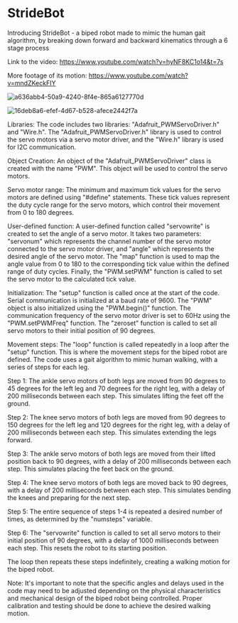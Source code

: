 # StrideBot
Introducing StrideBot - a biped robot made to mimic the human gait algorithm, by breaking down forward and backward kinematics through a 6 stage process

Link to the video:
https://www.youtube.com/watch?v=hyNF8KC1o14&t=7s

More footage of its motion:
https://www.youtube.com/watch?v=mndZKeckFIY


![a636abb4-50a9-4240-8f4e-865a6127770d](https://github.com/x-Bloodlust-x/Biped-robot-Arduino-/assets/127997008/17707cfb-df7b-4c3e-84bf-8d1997f7b724)

![16deb8a6-efef-4d67-b528-afece2442f7a](https://github.com/x-Bloodlust-x/Biped-robot-Arduino-/assets/127997008/a5bbe95d-3e9d-435c-8471-184a78cd6688)


Libraries: The code includes two libraries: "Adafruit_PWMServoDriver.h" and "Wire.h". The "Adafruit_PWMServoDriver.h" library is used to control the servo motors via a servo motor driver, and the "Wire.h" library is used for I2C communication.

Object Creation: An object of the "Adafruit_PWMServoDriver" class is created with the name "PWM". This object will be used to control the servo motors.

Servo motor range: The minimum and maximum tick values for the servo motors are defined using "#define" statements. These tick values represent the duty cycle range for the servo motors, which control their movement from 0 to 180 degrees.

User-defined function: A user-defined function called "servowrite" is created to set the angle of a servo motor. It takes two parameters: "servonum" which represents the channel number of the servo motor connected to the servo motor driver, and "angle" which represents the desired angle of the servo motor. The "map" function is used to map the angle value from 0 to 180 to the corresponding tick value within the defined range of duty cycles. Finally, the "PWM.setPWM" function is called to set the servo motor to the calculated tick value.

Initialization: The "setup" function is called once at the start of the code. Serial communication is initialized at a baud rate of 9600. The "PWM" object is also initialized using the "PWM.begin()" function. The communication frequency of the servo motor driver is set to 60Hz using the "PWM.setPWMFreq" function. The "zeroset" function is called to set all servo motors to their initial position of 90 degrees.

Movement steps: The "loop" function is called repeatedly in a loop after the "setup" function. This is where the movement steps for the biped robot are defined. The code uses a gait algorithm to mimic human walking, with a series of steps for each leg.

Step 1: The ankle servo motors of both legs are moved from 90 degrees to 45 degrees for the left leg and 70 degrees for the right leg, with a delay of 200 milliseconds between each step. This simulates lifting the feet off the ground.

Step 2: The knee servo motors of both legs are moved from 90 degrees to 150 degrees for the left leg and 120 degrees for the right leg, with a delay of 200 milliseconds between each step. This simulates extending the legs forward.

Step 3: The ankle servo motors of both legs are moved from their lifted position back to 90 degrees, with a delay of 200 milliseconds between each step. This simulates placing the feet back on the ground.

Step 4: The knee servo motors of both legs are moved back to 90 degrees, with a delay of 200 milliseconds between each step. This simulates bending the knees and preparing for the next step.

Step 5: The entire sequence of steps 1-4 is repeated a desired number of times, as determined by the "numsteps" variable.

Step 6: The "servowrite" function is called to set all servo motors to their initial position of 90 degrees, with a delay of 1000 milliseconds between each step. This resets the robot to its starting position.

The loop then repeats these steps indefinitely, creating a walking motion for the biped robot.

Note: It's important to note that the specific angles and delays used in the code may need to be adjusted depending on the physical characteristics and mechanical design of the biped robot being controlled. Proper calibration and testing should be done to achieve the desired walking motion.
